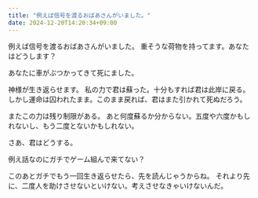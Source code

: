 ```yaml
---
title: "例えば信号を渡るおばあさんがいました。"
date: 2024-12-20T14:20:34+09:00
---
```

例えば信号を渡るおばあさんがいました。
重そうな荷物を持ってます。あなたはどうします？

あなたに車がぶつかってきて死にました。

神様が生き返らせます。
私の力で君は蘇った。十分もすれば君は此岸に戻る。
しかし運命は囚われたまま。このまま戻れば、君はまた引かれて死ぬだろう。

またこの力は残り制限がある。
あと何度蘇るか分からない。五度や六度かもしれないし、もう二度とないかもしれない。

さあ、君はどうする。


例え話なのにガチでゲーム組んで来てない？

このあとガチでもう一回生き返らせたら、先を読んじゃうからね。
それより先に、二度人を助けさせないといけない。考えさせなきゃいけないんだ。
